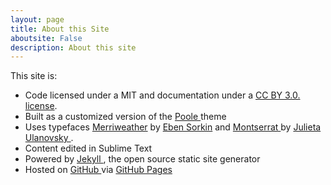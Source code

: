 ```yaml
---
layout: page
title: About this Site
aboutsite: False
description: About this site
---
```



<div class="aboutsite">
 

<p> This site is:</p>

<ul class="list-unstyled">

   
<li> Code licensed under a MIT and documentation under a <a href="http://creativecommons.org/licenses/by/3.0/deed.en_US">CC BY 3.0. license</a>.</li>

<li> Built as a customized version of the <a href="http://getpoole.com/"> Poole </a> theme </li>

<li> Uses typefaces <a href="http://www.google.com/fonts/specimen/Merriweather">Merriweather</a> by <a href= "https://ebensorkin.wordpress.com/">Eben Sorkin</a> and <a href="http://www.google.com/fonts/specimen/Montserrat"> Montserrat </a> by <a href="http://www.zkysky.com.ar/"> Julieta Ulanovsky </a> . </li>

<li> Content edited in Sublime Text </li>

<li> Powered by <a href="http://jekyllrb.com/"> Jekyll </a>, the open source static site generator</li>

<li> Hosted on <a href="https://github.com/moralesn/moralesn.github.io"> GitHub </a> via <a href="https://pages.github.com/"> GitHub Pages</a></li>

</ul> 
 </div>

 
 
